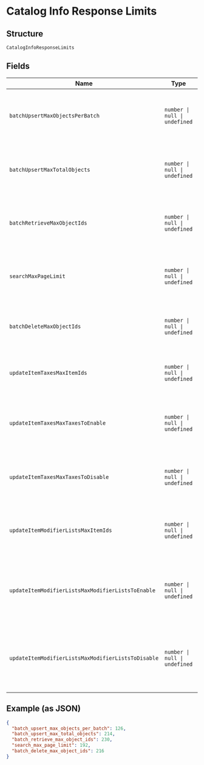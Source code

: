 
# Catalog Info Response Limits

## Structure

`CatalogInfoResponseLimits`

## Fields

| Name | Type | Tags | Description |
|  --- | --- | --- | --- |
| `batchUpsertMaxObjectsPerBatch` | `number \| null \| undefined` | Optional | The maximum number of objects that may appear within a single batch in a<br>`/v2/catalog/batch-upsert` request. |
| `batchUpsertMaxTotalObjects` | `number \| null \| undefined` | Optional | The maximum number of objects that may appear across all batches in a<br>`/v2/catalog/batch-upsert` request. |
| `batchRetrieveMaxObjectIds` | `number \| null \| undefined` | Optional | The maximum number of object IDs that may appear in a `/v2/catalog/batch-retrieve`<br>request. |
| `searchMaxPageLimit` | `number \| null \| undefined` | Optional | The maximum number of results that may be returned in a page of a<br>`/v2/catalog/search` response. |
| `batchDeleteMaxObjectIds` | `number \| null \| undefined` | Optional | The maximum number of object IDs that may be included in a single<br>`/v2/catalog/batch-delete` request. |
| `updateItemTaxesMaxItemIds` | `number \| null \| undefined` | Optional | The maximum number of item IDs that may be included in a single<br>`/v2/catalog/update-item-taxes` request. |
| `updateItemTaxesMaxTaxesToEnable` | `number \| null \| undefined` | Optional | The maximum number of tax IDs to be enabled that may be included in a single<br>`/v2/catalog/update-item-taxes` request. |
| `updateItemTaxesMaxTaxesToDisable` | `number \| null \| undefined` | Optional | The maximum number of tax IDs to be disabled that may be included in a single<br>`/v2/catalog/update-item-taxes` request. |
| `updateItemModifierListsMaxItemIds` | `number \| null \| undefined` | Optional | The maximum number of item IDs that may be included in a single<br>`/v2/catalog/update-item-modifier-lists` request. |
| `updateItemModifierListsMaxModifierListsToEnable` | `number \| null \| undefined` | Optional | The maximum number of modifier list IDs to be enabled that may be included in<br>a single `/v2/catalog/update-item-modifier-lists` request. |
| `updateItemModifierListsMaxModifierListsToDisable` | `number \| null \| undefined` | Optional | The maximum number of modifier list IDs to be disabled that may be included in<br>a single `/v2/catalog/update-item-modifier-lists` request. |

## Example (as JSON)

```json
{
  "batch_upsert_max_objects_per_batch": 126,
  "batch_upsert_max_total_objects": 214,
  "batch_retrieve_max_object_ids": 230,
  "search_max_page_limit": 192,
  "batch_delete_max_object_ids": 216
}
```

